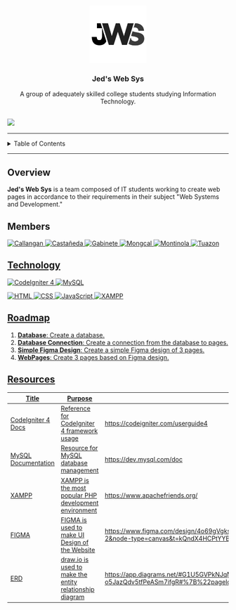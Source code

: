 <a name="readme-top"></a>

<br/>
<br/>

<div align="center">
  <a href="https://github.com/zyx-0314/">
    <img src="./public/img/JWS_Logo.png" alt="JWS Logo" width="130" height="130">
  </a>
  <h3 align="center">Jed's Web Sys</h3>
</div>

<div align="center">
  A group of adequately skilled college students studying Information Technology.
</div>

<br/>

![](https://visit-counter.vercel.app/counter.png?page=FEU-TECH-Code-Igniter/WST-JedsWebSys-Summative)

---

<details>
  <summary>Table of Contents</summary>
  <ol>
    <li><a href="#overview">Overview</a></li>
    <li><a href="#members">Members</a></li>
    <li><a href="#technology">Technology</a></li>
    <li><a href="#roadmap">Roadmap</a></li>
    <li><a href="#resources">Resources</a></li>
  </ol>
</details>

---

## Overview

**Jed's Web Sys** is a team composed of IT students working to create web pages in accordance to their requirements in their subject "Web Systems and Development."

## Members
<a href="https://github.com/Cashmereee06"><img src="https://avatars.githubusercontent.com/u/159912341?v=4" alt="Callangan" width="130" height="130">
<a href="https://github.com/Laezi12"><img src="https://avatars.githubusercontent.com/u/86827446?v=4" alt="Castañeda" width="130" height="130">
<a href="https://github.com/Chuumaruuu"><img src="https://avatars.githubusercontent.com/u/144074094?v=4" alt="Gabinete" width="130" height="130">
<a href="https://github.com/rayrcreo"><img src="https://avatars.githubusercontent.com/u/84557805?v=4" alt="Mongcal" width="130" height="130">
<a href="https://github.com/Krus0917"><img src="https://avatars.githubusercontent.com/u/135810632?v=4" alt="Montinola" width="130" height="130">
<a href="https://github.com/anon321123"><img src="https://avatars.githubusercontent.com/u/144293822?v=4" alt="Tuazon" width="130" height="130">

## Technology

![CodeIgniter 4](https://img.shields.io/badge/CodeIgniter-EE4623?style=for-the-badge&logo=codeigniter&logoColor=white)
![MySQL](https://img.shields.io/badge/MySQL-4479A1?style=for-the-badge&logo=mysql&logoColor=white)

![HTML](https://img.shields.io/badge/HTML-E34F26?style=for-the-badge&logo=html5&logoColor=white)
![CSS](https://img.shields.io/badge/CSS-1572B6?style=for-the-badge&logo=css3&logoColor=white)
![JavaScript](https://img.shields.io/badge/JavaScript-F7DF1E?style=for-the-badge&logo=javascript&logoColor=white)
![XAMPP](https://img.shields.io/badge/XAMPP-FB7A24?style=for-the-badge&logo=xampp&logoColor=white)


## Roadmap

1. **Database**: Create a database.
2. **Database Connection**: Create a connection from the database to pages.
3. **Simple Figma Design**: Create a simple Figma design of 3 pages.
4. **WebPages**: Create 3 pages based on Figma design.

## Resources

| Title                | Purpose                                                  | Link              |
|----------------------|----------------------------------------------------------|-------------------|
| CodeIgniter 4 Docs   | Reference for CodeIgniter 4 framework usage              | https://codeigniter.com/userguide4 |
| MySQL Documentation  | Resource for MySQL database management                   | https://dev.mysql.com/doc          |
| XAMPP                | XAMPP is the most popular PHP development environment    | https://www.apachefriends.org/     |
| FIGMA                | FIGMA is used to make UI Design of the Website           | https://www.figma.com/design/4o69gVgksdWPGTIisDNDac/Low-Fid?node-id=2-2&node-type=canvas&t=kQndX4HCPtYYBbjz-0     |
| ERD                  | draw.io is used to make the entity relationship diagram  | https://app.diagrams.net/#G1U5GVPkNJqM-o5JazQdv5tfPeASm7ifgR#%7B%22pageId%22%3A%22srPkq1aNEyuq8fykJdfU%22%7D  |
